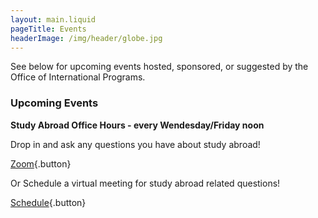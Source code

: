 ```yaml
---
layout: main.liquid
pageTitle: Events
headerImage: /img/header/globe.jpg
---
```

See below for upcoming events hosted, sponsored, or suggested by the Office of International Programs. 

### Upcoming Events

**Study Abroad Office Hours - every Wendesday/Friday noon** 

Drop in and ask any questions you have about study abroad! 

[Zoom](https://illinois.zoom.us/j/89065820744?pwd=b1Rqc25NWi81VFNIWHJYdU5CU1l6UT09){.button}

Or Schedule a virtual meeting for study abroad related questions!

[Schedule](https://calendly.com/weiliu1){.button}

